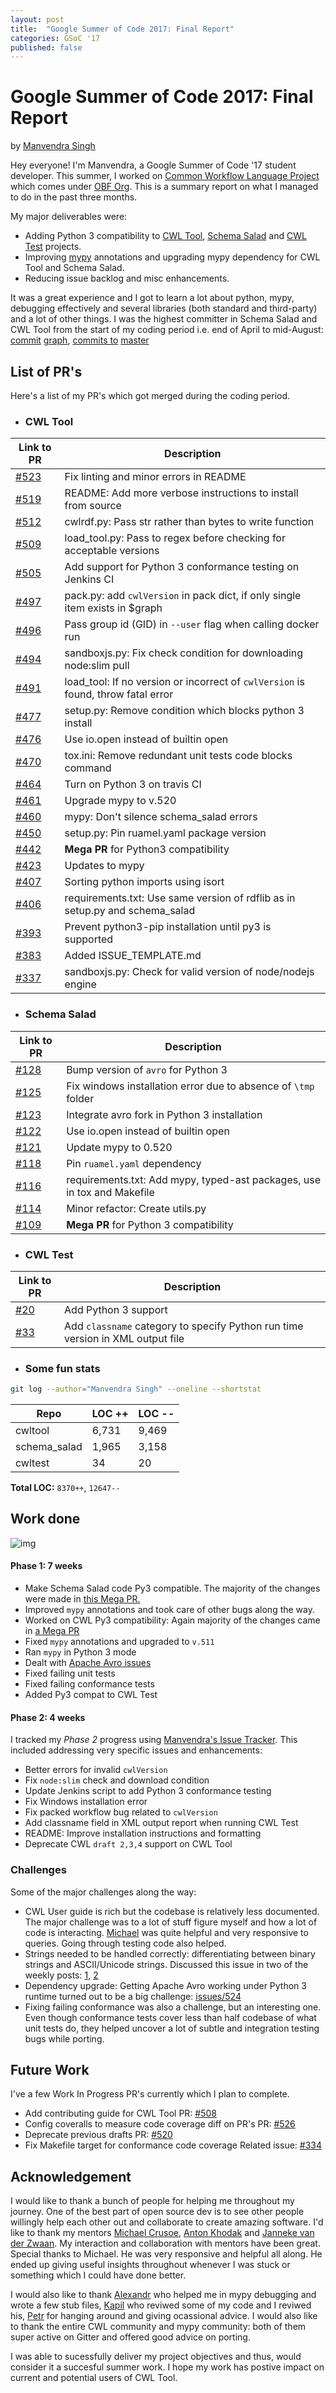 ```yaml
---
layout: post
title:  "Google Summer of Code 2017: Final Report"
categories: GSoC '17
published: false
---
```


# Google Summer of Code 2017: Final Report
by [Manvendra Singh](github.com/manu-chroma)

Hey everyone! I'm Manvendra, a Google Summer of Code '17 student developer. This summer, I worked on [Common Workflow Language Project](github.com/common-workflow-language/) which comes under [OBF Org](https://www.open-bio.org/wiki/Main_Page). This is a summary report on what I managed to do in the past three months. 

My major deliverables were:
- Adding Python 3 compatibility to [CWL Tool](https://github.com/common-workflow-language/cwltool), [Schema Salad](https://github.com/common-workflow-language/schema_salad) and [CWL Test](https://github.com/common-workflow-language/cwltest) projects.
- Improving [mypy](http://mypy-lang.org/) annotations and upgrading mypy dependency for CWL Tool and Schema Salad. 
- Reducing issue backlog and misc enhancements.

It was a great experience and I got to learn a lot about python, mypy, debugging effectively and several libraries (both standard and third-party) and a lot of other things. I was the highest committer in Schema Salad and CWL Tool from the start of my coding period i.e. end of April to mid-August: [commit](https://github.com/common-workflow-language/cwltool/graphs/contributors?from=2017-05-30&to=2017-08-17&type=c) [graph](https://github.com/common-workflow-language/schema_salad/graphs/contributors?from=2017-05-05&to=2017-08-17&type=c), [commits to](https://github.com/common-workflow-language/cwltool/commits/master?author=manu-chroma) [master](https://github.com/common-workflow-language/schema_salad/commits/master?author=manu-chroma) 

## List of PR's

Here's a list of my PR's which got merged during the coding period.

- ### CWL Tool

| Link to PR                                                           |  Description                                                                      | 
|----------------------------------------------------------------------|-----------------------------------------------------------------------------------| 
| [#523](https://github.com/common-workflow-language/cwltool/pull/523) |  Fix linting and minor errors in README                                             | 
| [#519](https://github.com/common-workflow-language/cwltool/pull/519) |  README: Add more verbose instructions to install from source                     | 
| [#512](https://github.com/common-workflow-language/cwltool/pull/512) |  cwlrdf.py: Pass str rather than bytes to write function           | 
| [#509](https://github.com/common-workflow-language/cwltool/pull/509) |  load_tool.py: Pass to regex before checking for acceptable versions              | 
| [#505](https://github.com/common-workflow-language/cwltool/pull/505) |  Add support for Python 3 conformance testing on Jenkins CI                       | 
| [#497](https://github.com/common-workflow-language/cwltool/pull/497) |  pack.py: add `cwlVersion` in pack dict, if only single item exists in $graph     | 
| [#496](https://github.com/common-workflow-language/cwltool/pull/496) |  Pass group id (GID) in `--user` flag when calling docker run                 | 
| [#494](https://github.com/common-workflow-language/cwltool/pull/494) |  sandboxjs.py: Fix check condition for downloading node:slim pull                          | 
| [#491](https://github.com/common-workflow-language/cwltool/pull/491) |  load_tool: If no version or incorrect of `cwlVersion` is found, throw fatal error | 
| [#477](https://github.com/common-workflow-language/cwltool/pull/477) |  setup.py: Remove condition which blocks python 3 install                         | 
| [#476](https://github.com/common-workflow-language/cwltool/pull/476) |  Use io.open instead of builtin open                      | 
| [#470](https://github.com/common-workflow-language/cwltool/pull/470) |  tox.ini: Remove redundant unit tests code blocks command                                      | 
| [#464](https://github.com/common-workflow-language/cwltool/pull/464) |  Turn on Python 3 on travis CI                                                    | 
| [#461](https://github.com/common-workflow-language/cwltool/pull/461) |  Upgrade mypy to v.520                                                            | 
| [#460](https://github.com/common-workflow-language/cwltool/pull/460) |  mypy: Don't silence schema_salad errors                                          | 
| [#450](https://github.com/common-workflow-language/cwltool/pull/450) |  setup.py: Pin ruamel.yaml package version                                        | 
| [#442](https://github.com/common-workflow-language/cwltool/pull/442) |  **Mega PR** for Python3 compatibility                              | 
| [#423](https://github.com/common-workflow-language/cwltool/pull/423) |  Updates to mypy                                                                  | 
| [#407](https://github.com/common-workflow-language/cwltool/pull/407) |  Sorting python imports using isort                                               | 
| [#406](https://github.com/common-workflow-language/cwltool/pull/406) |  requirements.txt: Use same version of rdflib as in setup.py and schema_salad     | 
| [#393](https://github.com/common-workflow-language/cwltool/pull/393) |  Prevent python3-pip installation until py3 is supported                    | 
| [#383](https://github.com/common-workflow-language/cwltool/pull/383) |  Added ISSUE_TEMPLATE.md                                                          | 
| [#337](https://github.com/common-workflow-language/cwltool/pull/337) |  sandboxjs.py: Check for valid version of node/nodejs engine                      | 

- ### Schema Salad

| Link to PR                                                        |  Description                                                             | 
|-------------------------------------------------------------------|--------------------------------------------------------------------------| 
| [#128](https://github.com/common-workflow-language/schema_salad/pull/128) |  Bump version of `avro` for Python 3                             | 
| [#125](https://github.com/common-workflow-language/schema_salad/pull/125) |  Fix windows installation error due to absence of `\tmp` folder  | 
| [#123](https://github.com/common-workflow-language/schema_salad/pull/123) |  Integrate avro fork in Python 3 installation                    |
| [#122](https://github.com/common-workflow-language/schema_salad/pull/122) |  Use io.open instead of builtin open                             | 
| [#121](https://github.com/common-workflow-language/schema_salad/pull/121) |  Update mypy to 0.520                                            |
| [#118](https://github.com/common-workflow-language/schema_salad/pull/118) |  Pin `ruamel.yaml` dependency                                    | 
| [#116](https://github.com/common-workflow-language/schema_salad/pull/116) |  requirements.txt: Add mypy, typed-ast packages, use in tox and Makefile | 
| [#114](https://github.com/common-workflow-language/schema_salad/pull/114) |  Minor refactor: Create utils.py                                 | 
| [#109](https://github.com/common-workflow-language/schema_salad/pull/109) |  **Mega PR** for Python 3 compatibility                              | 


- ### CWL Test

| Link to PR                                                  | Description                                                                     | 
|-------------------------------------------------------------|---------------------------------------------------------------------------------| 
| [#20](https://github.com/common-workflow-language/cwltest/pull/20) | Add Python 3 support                                                     | 
| [#33](https://github.com/common-workflow-language/cwltest/pull/33) | Add `classname` category to specify Python run time version in XML output file| 


- ### Some fun stats

``` bash 
git log --author="Manvendra Singh" --oneline --shortstat
```
| Repo         |     LOC ++ |  LOC -- | 
|--------------|------------|---------| 
| cwltool      |     6,731  |  9,469  | 
| schema_salad |     1,965  |  3,158  | 
| cwltest      |     34     |  20     | 

**Total LOC:** ``8370++``, ``12647--`` 


## Work done 


<!-- <center> -->
![img](http://imgur.com/aZpTrSt.png)
<!-- </center> -->

<!-- @todo: caption for tweet\: one of the highpoints of my work: shipping work. or something better?: -->
 <!-- -->

#### Phase 1: 7 weeks

- Make Schema Salad code Py3 compatible. The majority of the changes were made in [this Mega PR.](https://github.com/common-workflow-language/schema_salad/pull/109)
- Improved ``mypy`` annotations and took care of other bugs along the way. 
- Worked on CWL Py3 compatibility: Again majority of the changes came in [a Mega PR](https://github.com/common-workflow-language/cwltool/pull/442) 
- Fixed ``mypy`` annotations and upgraded to ``v.511``
- Ran ``mypy`` in Python 3 mode
- Dealt with [Apache Avro issues](https://github.com/common-workflow-language/cwltool/issues/524)
- Fixed failing unit tests
- Fixed failing conformance tests
- Added Py3 compat to CWL Test

#### Phase 2: 4 weeks 

I tracked my _Phase 2_ progress using [Manvendra's Issue Tracker](https://github.com/orgs/common-workflow-language/projects/3?fullscreen=true). This included addressing very specific issues and enhancements: 

- Better errors for invalid ``cwlVersion``
- Fix ``node:slim`` check and download condition
- Update Jenkins script to add Python 3 conformance testing
- Fix Windows installation error
- Fix packed workflow bug related to ``cwlVersion``
- Add classname field in XML output report when running CWL Test
- README: Improve installation instructions and formatting
- Deprecate CWL ``draft 2,3,4`` support on CWL Tool

### Challenges

Some of the major challenges along the way:

- CWL User guide is rich but the codebase is relatively less documented. The major challenge was to a lot of stuff figure myself and how a lot of code is interacting. [Michael](https://github.com/mr-c) was quite helpful and very responsive to queries. Going through testing code also helped.
- Strings needed to be handled correctly: differentiating between binary strings and ASCII/Unicode strings. Discussed this issue in two of the weekly posts: [1](https://manu-chroma.github.io/blog/gsoc/'17/2017/06/19/week-3.html), [2](https://manu-chroma.github.io/blog/gsoc/'17/2017/07/03/week-5.html)  
- Dependency upgrade: Getting Apache Avro working under Python 3 runtime turned out to be a big challenge: [issues/524](https://github.com/common-workflow-language/cwltool/issues/524)
- Fixing failing conformance was also a challenge, but an interesting one. Even though conformance tests cover less than half codebase of what unit tests do, they helped uncover a lot of subtle and integration testing bugs while porting.

## Future Work

I've a few Work In Progress PR's currently which I plan to complete. 

- Add contributing guide for CWL Tool
PR: [#508](https://github.com/common-workflow-language/cwltool/pull/508)
- Config coveralls to measure code coverage diff on PR's
PR: [#526](https://github.com/common-workflow-language/cwltool/pull/526)
- Deprecate previous drafts
PR: [#520](https://github.com/common-workflow-language/cwltool/pull/520)
- Fix Makefile target for conformance code coverage
Related issue: [#334](https://github.com/common-workflow-language/cwltool/issues/334)

## Acknowledgement

I would like to thank a bunch of people for helping me throughout my journey. One of the best part of open source dev is to see other people willingly help each other out and collaborate to create amazing software. I'd like to thank my mentors [Michael Crusoe](https://github.com/mr-c), [Anton Khodak](https://github.com/anton_khodak) and [Janneke van der Zwaan](https://github.com/jvdzwaan). My interaction and collaboration with mentors have been great.
Special thanks to Michael. He was very responsive and helpful all along. He ended up giving useful insights throughout whenever I was stuck or something which I could have done better.  

I would also like to thank [Alexandr](https://github.com/AleksandrSl) who helped me in mypy debugging and wrote a few stub files, [Kapil](https://github.com/kapilkd13) who reviwed some of my code and I reviwed his, [Petr](https://github.com/tetron) for hanging around and giving ocassional advice. I would also like to thank the entire CWL community and mypy community: both of them super active on Gitter and offered good advice on porting.

I was able to sucessfully deliver my project objectives and thus, would consider it a succesful summer work. I hope my work has postive impact on current and potential users of CWL Tool. 
